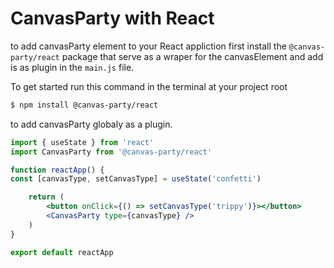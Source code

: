 # CanvasParty with React

to add canvasParty element to your React appliction first install the `@canvas-party/react` package that serve as a wraper for the canvasElement
and add is as plugin in the `main.js` file.

To get started run this command in the terminal at your project root

```bash
$ npm install @canvas-party/react
```

to add canvasParty globaly as a plugin.

```jsx
import { useState } from 'react'
import CanvasParty from '@canvas-party/react'

function reactApp() {
const [canvasType, setCanvasType] = useState('confetti')

    return (
        <button onClick={() => setCanvasType('trippy')}></button>
        <CanvasParty type={canvasType} />
    )
}

export default reactApp
```
